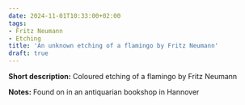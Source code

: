 ```yaml
---
date: 2024-11-01T10:33:00+02:00
tags:
- Fritz Neumann
- Etching
title: 'An unknown etching of a flamingo by Fritz Neumann'
draft: true
---
```


**Short description:** Coloured etching of a flamingo by Fritz Neumann

**Notes:** Found on in an antiquarian bookshop in Hannover
